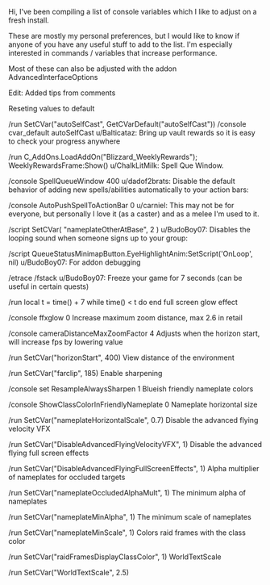 Hi, I've been compiling a list of console variables which I like to adjust on a fresh install.

These are mostly my personal preferences, but I would like to know if anyone of you have any useful stuff to add to the list. I'm especially interested in commands / variables that increase performance.

Most of these can also be adjusted with the addon AdvancedInterfaceOptions

Edit: Added tips from comments

Reseting values to default

/run SetCVar("autoSelfCast", GetCVarDefault("autoSelfCast"))
/console cvar_default autoSelfCast
u/Balticataz: Bring up vault rewards so it is easy to check your progress anywhere

/run C_AddOns.LoadAddOn("Blizzard_WeeklyRewards"); WeeklyRewardsFrame:Show()
u/ChalkLitMilk: Spell Que Window.

/console SpellQueueWindow 400
u/dadof2brats: Disable the default behavior of adding new spells/abilities automatically to your action bars:

/console AutoPushSpellToActionBar 0
u/carniel: This may not be for everyone, but personally I love it (as a caster) and as a melee I'm used to it.

/script SetCVar( "nameplateOtherAtBase", 2 )
u/BudoBoy07: Disables the looping sound when someone signs up to your group:

/script QueueStatusMinimapButton.EyeHighlightAnim:SetScript('OnLoop', nil)
u/BudoBoy07: For addon debugging

/etrace
/fstack
u/BudoBoy07: Freeze your game for 7 seconds (can be useful in certain quests)

/run local t = time() + 7 while time() < t do end
full screen glow effect

/console ffxglow 0
Increase maximum zoom distance, max 2.6 in retail

/console cameraDistanceMaxZoomFactor 4
Adjusts when the horizon start, will increase fps by lowering value

/run SetCVar("horizonStart", 400)
View distance of the environment

/run SetCVar("farclip", 185)
Enable sharpening

/console set ResampleAlwaysSharpen 1
Blueish friendly nameplate colors

/console ShowClassColorInFriendlyNameplate 0
Nameplate horizontal size

/run SetCVar("nameplateHorizontalScale", 0.7)
Disable the advanced flying velocity VFX

/run SetCVar("DisableAdvancedFlyingVelocityVFX", 1)
Disable the advanced flying full screen effects

/run SetCVar("DisableAdvancedFlyingFullScreenEffects", 1)
Alpha multiplier of nameplates for occluded targets

/run SetCVar("nameplateOccludedAlphaMult", 1)
The minimum alpha of nameplates

/run SetCVar("nameplateMinAlpha", 1)
The minimum scale of nameplates

/run SetCVar("nameplateMinScale", 1)
Colors raid frames with the class color

/run SetCVar("raidFramesDisplayClassColor", 1)
WorldTextScale

/run SetCVar("WorldTextScale", 2.5)
